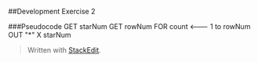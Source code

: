 ##Development Exercise 2

###Pseudocode
GET starNum
GET rowNum
FOR count <--- 1 to rowNum
OUT "*" X starNum


> Written with [StackEdit](https://stackedit.io/).